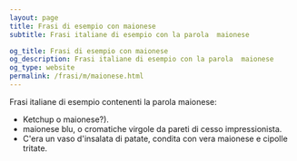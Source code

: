 ```yaml
---
layout: page
title: Frasi di esempio con maionese 
subtitle: Frasi italiane di esempio con la parola  maionese

og_title: Frasi di esempio con maionese 
og_description: Frasi italiane di esempio con la parola  maionese
og_type: website
permalink: /frasi/m/maionese.html
---
```


Frasi italiane di esempio contenenti la parola maionese:


- Ketchup o maionese?).
- maionese blu, o cromatiche virgole da pareti di cesso impressionista.
- C'era un vaso d'insalata di patate, condita con vera maionese e cipolle tritate.
